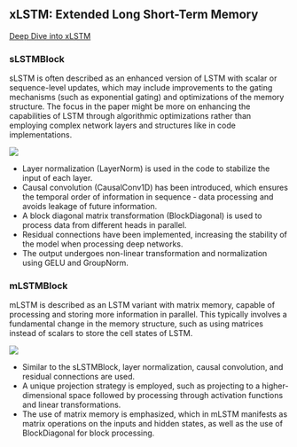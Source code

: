 ## xLSTM: Extended Long Short-Term Memory

[Deep Dive into xLSTM](https://medium.com/@zergtant/deep-dive-into-xlstm-the-evolution-of-lstm-architecture-and-pytorch-code-implementation-d901a14bbcec)

### sLSTMBlock
sLSTM is often described as an enhanced version of LSTM with scalar or sequence-level updates, which may include improvements to the gating mechanisms (such as exponential gating) and optimizations of the memory structure. The focus in the paper might be more on enhancing the capabilities of LSTM through algorithmic optimizations rather than employing complex network layers and structures like in code implementations.

![](https://miro.medium.com/v2/resize:fit:640/format:webp/1*kaF4EHLQGPil_xoMTh-HQg.png)

- Layer normalization (LayerNorm) is used in the code to stabilize the input of each layer.
- Causal convolution (CausalConv1D) has been introduced, which ensures the temporal order of information in sequence - data processing and avoids leakage of future information.
- A block diagonal matrix transformation (BlockDiagonal) is used to process data from different heads in parallel.
- Residual connections have been implemented, increasing the stability of the model when processing deep networks.
- The output undergoes non-linear transformation and normalization using GELU and GroupNorm.

### mLSTMBlock
mLSTM is described as an LSTM variant with matrix memory, capable of processing and storing more information in parallel. This typically involves a fundamental change in the memory structure, such as using matrices instead of scalars to store the cell states of LSTM.

![](https://miro.medium.com/v2/resize:fit:640/format:webp/1*tYAWqSGv-hLaxtij1C4ezg.png)

- Similar to the sLSTMBlock, layer normalization, causal convolution, and residual connections are used.
- A unique projection strategy is employed, such as projecting to a higher-dimensional space followed by processing through activation functions and linear transformations.
- The use of matrix memory is emphasized, which in mLSTM manifests as matrix operations on the inputs and hidden states, as well as the use of BlockDiagonal for block processing.
